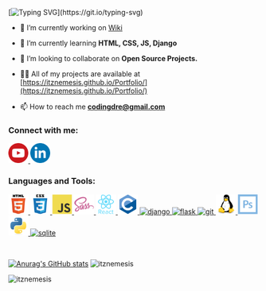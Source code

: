 [![Typing SVG](https://readme-typing-svg.herokuapp.com?font=Poppins&size=30&vCenter=true&width=800&lines=Hi+%F0%9F%91%8B%2C+I'm+Dre.;A+passionate+web+developer+from+USA.;Check+out+some+of+my+projects.)](https://git.io/typing-svg)


- 🔭 I’m currently working on [Wiki](https://cs50.harvard.edu/web/2020/projects/1/wiki/)

- 🌱 I’m currently learning **HTML, CSS, JS, Django**

- 👯 I’m looking to collaborate on **Open Source Projects.**

- 👨‍💻 All of my projects are available at [https://itznemesis.github.io/Portfolio/](https://itznemesis.github.io/Portfolio/)

- 📫 How to reach me **codingdre@gmail.com**


<h3 align="left">Connect with me:</h3>
<p align="left"> <a href="https://www.youtube.com/channel/UCAP659xZaBGdmT06zVmvK4w" target="_blank" rel="noreferrer"> <img src="./youtube-circle.png" alt="c" width="40" height="40"/> </a> <a href="https://www.linkedin.com/in/andres-cao-41b642244/" target="_blank" rel="noreferrer"> <img src="./linkedin-circle.png" alt="css3" width="40" height="40"/> </a></p>


<h3 align="left">Languages and Tools:</h3>
<p align="left"> <a href="https://www.w3.org/html/" target="_blank" rel="noreferrer"> <img src="https://raw.githubusercontent.com/devicons/devicon/master/icons/html5/html5-original-wordmark.svg" alt="html5" width="40" height="40"/> </a> <a href="https://www.w3schools.com/css/" target="_blank" rel="noreferrer"> <img src="https://raw.githubusercontent.com/devicons/devicon/master/icons/css3/css3-original-wordmark.svg" alt="css3" width="40" height="40"/> </a> <a href="https://developer.mozilla.org/en-US/docs/Web/JavaScript" target="_blank" rel="noreferrer"> <img src="https://raw.githubusercontent.com/devicons/devicon/master/icons/javascript/javascript-original.svg" alt="javascript" width="40" height="40"/> </a> <a href="https://sass-lang.com" target="_blank" rel="noreferrer"> <img src="https://raw.githubusercontent.com/devicons/devicon/master/icons/sass/sass-original.svg" alt="sass" width="40" height="40"/> </a> <a href="https://reactjs.org/" target="_blank" rel="noreferrer"> <img src="https://raw.githubusercontent.com/devicons/devicon/master/icons/react/react-original-wordmark.svg" alt="react" width="40" height="40"/> </a> <a href="https://www.cprogramming.com/" target="_blank" rel="noreferrer"> <img src="https://raw.githubusercontent.com/devicons/devicon/master/icons/c/c-original.svg" alt="c" width="40" height="40"/> </a> <a href="https://www.djangoproject.com/" target="_blank" rel="noreferrer"> <img src="https://cdn.worldvectorlogo.com/logos/django.svg" alt="django" width="40" height="40"/> </a> <a href="https://flask.palletsprojects.com/" target="_blank" rel="noreferrer"> <img src="https://www.vectorlogo.zone/logos/pocoo_flask/pocoo_flask-icon.svg" alt="flask" width="40" height="40"/> </a> <a href="https://git-scm.com/" target="_blank" rel="noreferrer"> <img src="https://www.vectorlogo.zone/logos/git-scm/git-scm-icon.svg" alt="git" width="40" height="40"/> </a> <a href="https://www.linux.org/" target="_blank" rel="noreferrer"> <img src="https://raw.githubusercontent.com/devicons/devicon/master/icons/linux/linux-original.svg" alt="linux" width="40" height="40"/> </a> <a href="https://www.photoshop.com/en" target="_blank" rel="noreferrer"> <img src="https://raw.githubusercontent.com/devicons/devicon/master/icons/photoshop/photoshop-line.svg" alt="photoshop" width="40" height="40"/> </a> <a href="https://www.python.org" target="_blank" rel="noreferrer"> <img src="https://raw.githubusercontent.com/devicons/devicon/master/icons/python/python-original.svg" alt="python" width="40" height="40"/> </a> <a href="https://www.sqlite.org/" target="_blank" rel="noreferrer"> <img src="https://www.vectorlogo.zone/logos/sqlite/sqlite-icon.svg" alt="sqlite" width="40" height="40"/> </a> </p><br>



[![Anurag's GitHub stats](https://github-readme-stats.vercel.app/api?username=iTzNeMeSiS)](https://github.com/anuraghazra/github-readme-stats)
<img src="https://github-readme-stats.vercel.app/api/top-langs?username=itznemesis&show_icons=true&locale=en&layout=compact" alt="itznemesis" />



<p align="left"> <img src="https://komarev.com/ghpvc/?username=itznemesis&label=Profile%20views&color=0e75b6&style=flat" alt="itznemesis" /> </p>
